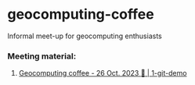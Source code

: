 # geocomputing-coffee
Informal meet-up for geocomputing enthusiasts

### Meeting material:
1. [Geocomputing coffee - 26 Oct. 2023 :tada: | 1-git-demo](/1-git-demo/)
